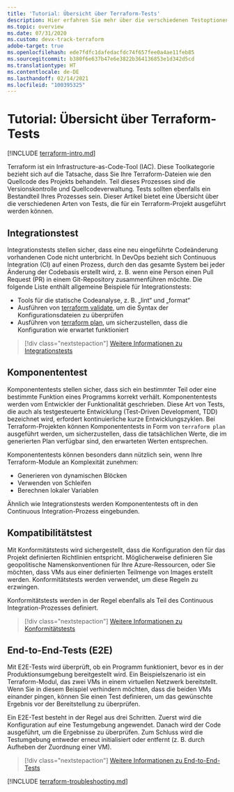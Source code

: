 ```yaml
---
title: 'Tutorial: Übersicht über Terraform-Tests'
description: Hier erfahren Sie mehr über die verschiedenen Testoptionen, die Sie zum Überprüfen von Terraform-Projekten konfigurieren können.
ms.topic: overview
ms.date: 07/31/2020
ms.custom: devx-track-terraform
adobe-target: true
ms.openlocfilehash: ede7fdfc1dafedacfdc74f657fee0a4ae11feb85
ms.sourcegitcommit: b380f6e637b47e6e3822b364136853e1d342d5cd
ms.translationtype: HT
ms.contentlocale: de-DE
ms.lasthandoff: 02/14/2021
ms.locfileid: "100395325"
---
```

# <a name="tutorial-terraform-testing-overview"></a>Tutorial: Übersicht über Terraform-Tests

[!INCLUDE [terraform-intro.md](includes/terraform-intro.md)]

Terraform ist ein Infrastructure-as-Code-Tool (IAC). Diese Toolkategorie bezieht sich auf die Tatsache, dass Sie Ihre Terraform-Dateien wie den Quellcode des Projekts behandeln. Teil dieses Prozesses sind die Versionskontrolle und Quellcodeverwaltung. Tests sollten ebenfalls ein Bestandteil Ihres Prozesses sein. Dieser Artikel bietet eine Übersicht über die verschiedenen Arten von Tests, die für ein Terraform-Projekt ausgeführt werden können.

## <a name="integration-testing"></a>Integrationstest

Integrationstests stellen sicher, dass eine neu eingeführte Codeänderung vorhandenen Code nicht unterbricht. In DevOps bezieht sich Continuous Integration (CI) auf einen Prozess, durch den das gesamte System bei jeder Änderung der Codebasis erstellt wird, z. B. wenn eine Person einen Pull Request (PR) in einem Git-Repository zusammenführen möchte. Die folgende Liste enthält allgemeine Beispiele für Integrationstests:

- Tools für die statische Codeanalyse, z. B. „lint“ und „format“
- Ausführen von [terraform validate](https://www.terraform.io/docs/commands/validate.html), um die Syntax der Konfigurationsdateien zu überprüfen
- Ausführen von [terraform plan](https://www.terraform.io/docs/commands/validate.html), um sicherzustellen, dass die Konfiguration wie erwartet funktioniert

> [!div class="nextstepaction"]
> [Weitere Informationen zu Integrationstests](best-practices-integration-testing.md)

## <a name="unit-testing"></a>Komponententest

Komponententests stellen sicher, dass sich ein bestimmter Teil oder eine bestimmte Funktion eines Programms korrekt verhält. Komponententests werden vom Entwickler der Funktionalität geschrieben. Diese Art von Tests, die auch als testgesteuerte Entwicklung (Test-Driven Development, TDD) bezeichnet wird, erfordert kontinuierliche kurze Entwicklungszyklen. Bei Terraform-Projekten können Komponententests in Form von `terraform plan` ausgeführt werden, um sicherzustellen, dass die tatsächlichen Werte, die im generierten Plan verfügbar sind, den erwarteten Werten entsprechen. 

Komponententests können besonders dann nützlich sein, wenn Ihre Terraform-Module an Komplexität zunehmen:

- Generieren von dynamischen Blöcken
- Verwenden von Schleifen
- Berechnen lokaler Variablen

Ähnlich wie Integrationstests werden Komponententests oft in den Continuous Integration-Prozess eingebunden.

## <a name="compliance-testing"></a>Kompatibilitätstest

Mit Konformitätstests wird sichergestellt, dass die Konfiguration den für das Projekt definierten Richtlinien entspricht. Möglicherweise definieren Sie geopolitische Namenskonventionen für Ihre Azure-Ressourcen, oder Sie möchten, dass VMs aus einer definierten Teilmenge von Images erstellt werden. Konformitätstests werden verwendet, um diese Regeln zu erzwingen.

Konformitätstests werden in der Regel ebenfalls als Teil des Continuous Integration-Prozesses definiert.

> [!div class="nextstepaction"]
> [Weitere Informationen zu Konformitätstests](best-practices-compliance-testing.md)

## <a name="end-to-end-e2e-testing"></a>End-to-End-Tests (E2E)

Mit E2E-Tests wird überprüft, ob ein Programm funktioniert, bevor es in der Produktionsumgebung bereitgestellt wird. Ein Beispielszenario ist ein Terraform-Modul, das zwei VMs in einem virtuellen Netzwerk bereitstellt. Wenn Sie in diesem Beispiel verhindern möchten, dass die beiden VMs einander pingen, können Sie einen Test definieren, um das gewünschte Ergebnis vor der Bereitstellung zu überprüfen.

Ein E2E-Test besteht in der Regel aus drei Schritten. Zuerst wird die Konfiguration auf eine Testumgebung angewendet. Danach wird der Code ausgeführt, um die Ergebnisse zu überprüfen. Zum Schluss wird die Testumgebung entweder erneut initialisiert oder entfernt (z. B. durch Aufheben der Zuordnung einer VM).

> [!div class="nextstepaction"]
> [Weitere Informationen zu End-to-End-Tests](best-practices-end-to-end-testing.md)

[!INCLUDE [terraform-troubleshooting.md](includes/terraform-troubleshooting.md)]
